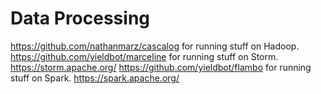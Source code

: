 # Data Processing

https://github.com/nathanmarz/cascalog for running stuff on Hadoop.
https://github.com/yieldbot/marceline for running stuff on Storm.
https://storm.apache.org/
https://github.com/yieldbot/flambo for running stuff on Spark.
https://spark.apache.org/

